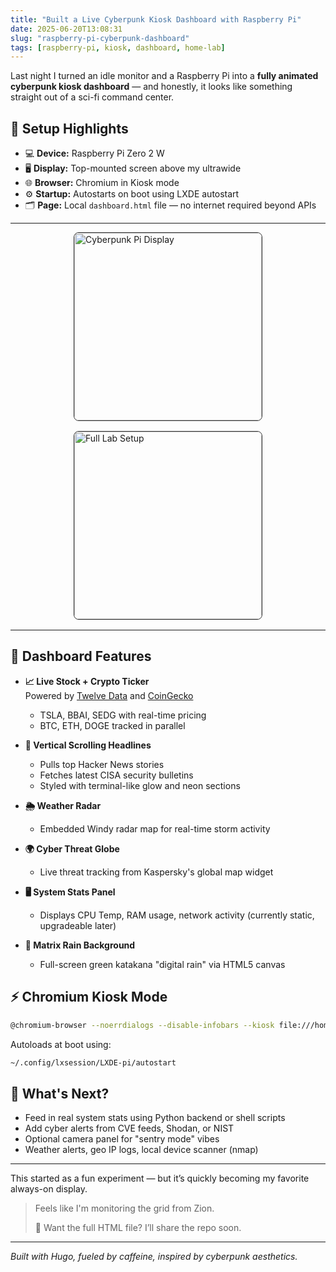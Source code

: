 ```yaml
---
title: "Built a Live Cyberpunk Kiosk Dashboard with Raspberry Pi"
date: 2025-06-20T13:08:31
slug: "raspberry-pi-cyberpunk-dashboard"
tags: [raspberry-pi, kiosk, dashboard, home-lab]
---
```


Last night I turned an idle monitor and a Raspberry Pi into a **fully animated cyberpunk kiosk dashboard** — and honestly, it looks like something straight out of a sci-fi command center.

## 🧰 Setup Highlights

- 💻 **Device:** Raspberry Pi Zero 2 W  
- 🖥 **Display:** Top-mounted screen above my ultrawide  
- 🌐 **Browser:** Chromium in Kiosk mode  
- ⚙️ **Startup:** Autostarts on boot using LXDE autostart  
- 🗂 **Page:** Local `dashboard.html` file — no internet required beyond APIs  

---

<style>
  .image-gallery {
    display: flex;
    justify-content: center;
    flex-wrap: wrap;
    gap: 1rem;
    margin-bottom: 1rem;
  }

  .image-gallery a {
    display: flex;
    justify-content: center;
  }

  .image-gallery img {
    max-width: 100%;
    width: 300px;
    border: 1px solid #333;
    border-radius: 8px;
  }

  @media (max-width: 600px) {
    .image-gallery {
      flex-direction: column;
    }
    .image-gallery a {
      display: flex;
      justify-content: left;
    } 
  }
</style>

<div class="image-gallery">
  <a href="/images/kiosk-cyberpunk-setup-1.jpg" target="_blank">
    <img src="/images/kiosk-cyberpunk-setup-1.jpg" alt="Cyberpunk Pi Display">
  </a>
  <a href="/images/kiosk-cyberpunk-setup-2.jpg" target="_blank">
    <img src="/images/kiosk-cyberpunk-setup-2.jpg" alt="Full Lab Setup">
  </a>
</div>


--- 

## 🧠 Dashboard Features

- **📈 Live Stock + Crypto Ticker**  
  Powered by [Twelve Data](https://twelvedata.com) and [CoinGecko](https://coingecko.com)  
  - TSLA, BBAI, SEDG with real-time pricing  
  - BTC, ETH, DOGE tracked in parallel

- **📰 Vertical Scrolling Headlines**  
  - Pulls top Hacker News stories  
  - Fetches latest CISA security bulletins  
  - Styled with terminal-like glow and neon sections

- **🌦 Weather Radar**  
  - Embedded Windy radar map for real-time storm activity

- **🌍 Cyber Threat Globe**  
  - Live threat tracking from Kaspersky's global map widget

- **🖥 System Stats Panel**  
  - Displays CPU Temp, RAM usage, network activity (currently static, upgradeable later)

- **🎨 Matrix Rain Background**  
  - Full-screen green katakana "digital rain" via HTML5 canvas

## ⚡️ Chromium Kiosk Mode

```bash
@chromium-browser --noerrdialogs --disable-infobars --kiosk file:///home/pi/dashboard.html
```

Autoloads at boot using:
```bash
~/.config/lxsession/LXDE-pi/autostart
```

## 📝 What's Next?

- Feed in real system stats using Python backend or shell scripts  
- Add cyber alerts from CVE feeds, Shodan, or NIST  
- Optional camera panel for "sentry mode" vibes  
- Weather alerts, geo IP logs, local device scanner (nmap)

---

This started as a fun experiment — but it’s quickly becoming my favorite always-on display.

> Feels like I'm monitoring the grid from Zion.  
>  
> 💬 Want the full HTML file? I’ll share the repo soon.

---

*Built with Hugo, fueled by caffeine, inspired by cyberpunk aesthetics.*  
